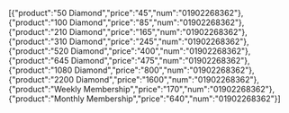 [{"product":"50 Diamond","price":"45","num":"01902268362"},{"product":"100 Diamond","price":"85","num":"01902268362"},{"product":"210 Diamond","price":"165","num":"01902268362"},{"product":"310 Diamond","price":"245","num":"01902268362"},{"product":"520 Diamond","price":"400","num":"01902268362"},{"product":"645 Diamond","price":"475","num":"01902268362"},{"product":"1080 Diamond","price":"800","num":"01902268362"},{"product":"2200 Diamond","price":"1600","num":"01902268362"},{"product":"Weekly Membership","price":"170","num":"01902268362"},{"product":"Monthly Membership","price":"640","num":"01902268362"}]
